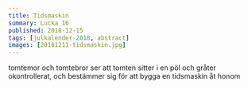 ```yaml
---
title: Tidsmaskin
summary: Lucka 16
published: 2018-12-15
tags: [julkalender-2018, abstract]
images: [20181211-tidsmaskin.jpg]
---
```


tomtemor och tomtebror ser att tomten sitter i en pöl och gråter okontrollerat, och bestämmer sig för att bygga en tidsmaskin åt honom
